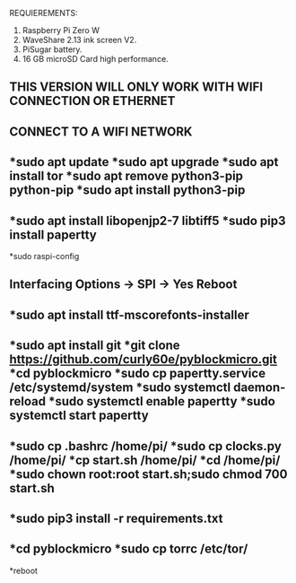 REQUIEREMENTS:

1. Raspberry Pi Zero W
2. WaveShare 2.13 ink screen V2.
3. PiSugar battery.
4. 16 GB microSD Card high performance.

THIS VERSION WILL ONLY WORK WITH WIFI CONNECTION OR ETHERNET
---
CONNECT TO A WIFI NETWORK
---
*sudo apt update
*sudo apt upgrade
*sudo apt install tor
*sudo apt remove python3-pip python-pip
*sudo apt install python3-pip
---
*sudo apt install libopenjp2-7 libtiff5
*sudo pip3 install papertty
---
*sudo raspi-config

Interfacing Options -> SPI -> Yes
Reboot
---
*sudo apt install ttf-mscorefonts-installer
---
*sudo apt install git
*git clone https://github.com/curly60e/pyblockmicro.git
*cd pyblockmicro
*sudo cp papertty.service /etc/systemd/system
*sudo systemctl daemon-reload
*sudo systemctl enable papertty
*sudo systemctl start papertty
---
*sudo cp .bashrc /home/pi/ 
*sudo cp clocks.py /home/pi/
*cp start.sh /home/pi/
*cd /home/pi/
*sudo chown root:root start.sh;sudo chmod 700 start.sh
---
*sudo pip3 install -r requirements.txt
---
*cd pyblockmicro
*sudo cp torrc /etc/tor/
---
*reboot
